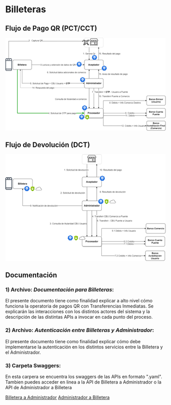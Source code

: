 # Billeteras

## Flujo de Pago QR (PCT/CCT)
![Esta es una imagen](https://github.com/IPNEWPAY/Aceptadores/blob/main/Flujo%20QR.png?raw=true)

## Flujo de Devolución (DCT)
![Esta es una imagen](https://github.com/IPNEWPAY/Aceptadores/blob/main/Flujo%20Devolucion%20QR.png?raw=true)


## Documentación
### 1) Archivo: *Documentación para Billeteras*:
El presente documento tiene como finalidad explicar a alto nivel cómo funciona la operatoria de pagos QR con Transferencias Inmediatas. Se explicarán las interacciones con los distintos actores del sistema y la descripción de las distintas APIs a invocar en cada punto del proceso.

### 2) Archivo: *Autenticación entre Billeteras y Administrador*:
El presente documento tiene como finalidad explicar cómo debe implementarse la autenticación en los distintos servicios entre la Billetera y el Administrador.

### 3) Carpeta Swaggers:
En esta carpera se encuentra los swaggers de las APIs en formato ".yaml". Tambien puedes acceder en linea a la API de Billetera a Administrador o la API de Administrador a Billetera

[Billetera a Administrador](https://ipnewpay.github.io/Billeteras/#/)
[Administrador a Billetera](https://ipnewpay.github.io/Billeteras/#/)
